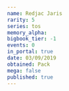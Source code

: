 ```yaml
---
name: Redjac Jaris
rarity: 5
series: tos
memory_alpha:
bigbook_tier: -1
events: 0
in_portal: true
date: 03/09/2019
obtained: Pack
mega: false
published: true
---
```



